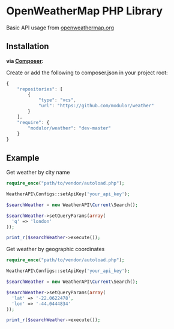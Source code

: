 # OpenWeatherMap PHP Library

Basic API usage from [openweathermap.org](http://openweathermap.org)

Installation
------------


**via [Composer](http://getcomposer.org/):**

Create or add the following to composer.json in your project root:
```javascript
{
    "repositories": [
        {
            "type": "vcs",
            "url": "https://github.com/modulor/weather"
        }
    ],
    "require": {
        "modulor/weather": "dev-master"
    }
}
```

Example
-------

Get weather by city name

```php
require_once("path/to/vendor/autoload.php");

WeatherAPI\Configs::setApiKey('your_api_key');

$searchWeather = new WeatherAPI\Current\Search();

$searchWeather->setQueryParams(array(
  'q' => 'london'
));

print_r($searchWeather->execute());
```

Get weather by geographic coordinates

```php
require_once("path/to/vendor/autoload.php");

WeatherAPI\Configs::setApiKey('your_api_key');

$searchWeather = new WeatherAPI\Current\Search();

$searchWeather->setQueryParams(array(
  'lat' => '-22.0622478',
  'lon' => '-44.0444834'
));

print_r($searchWeather->execute());
```